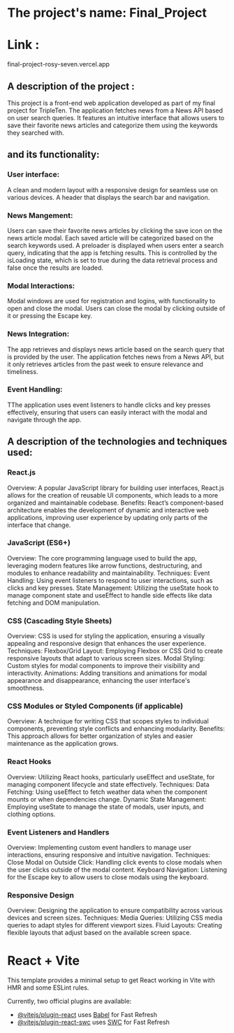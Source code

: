 # The project's name: Final_Project

# Link :

final-project-rosy-seven.vercel.app

## A description of the project :

This project is a front-end web application developed as part of my final project for TripleTen. The application fetches news from a News API based on user search queries. It features an intuitive interface that allows users to save their favorite news articles and categorize them using the keywords they searched with.

## and its functionality:

### User interface:

A clean and modern layout with a responsive design for seamless use on various devices.
A header that displays the search bar and navigation.

### News Mangement:

Users can save their favorite news articles by clicking the save icon on the news article modal. Each saved article will be categorized based on the search keywords used.
A preloader is displayed when users enter a search query, indicating that the app is fetching results. This is controlled by the isLoading state, which is set to true during the data retrieval process and false once the results are loaded.

### Modal Interactions:

Modal windows are used for registration and logins, with functionality to open and close the modal.
Users can close the modal by clicking outside of it or pressing the Escape key.

### News Integration:

The app retrieves and displays news article based on the search query that is provided by the user.
The application fetches news from a News API, but it only retrieves articles from the past week to ensure relevance and timeliness.

### Event Handling:

TThe application uses event listeners to handle clicks and key presses effectively, ensuring that users can easily interact with the modal and navigate through the app.

## A description of the technologies and techniques used:

### React.js

Overview: A popular JavaScript library for building user interfaces, React.js allows for the creation of reusable UI components, which leads to a more organized and maintainable codebase. Benefits: React’s component-based architecture enables the development of dynamic and interactive web applications, improving user experience by updating only parts of the interface that change.

### JavaScript (ES6+)

Overview: The core programming language used to build the app, leveraging modern features like arrow functions, destructuring, and modules to enhance readability and maintainability. Techniques: Event Handling: Using event listeners to respond to user interactions, such as clicks and key presses. State Management: Utilizing the useState hook to manage component state and useEffect to handle side effects like data fetching and DOM manipulation.

### CSS (Cascading Style Sheets)

Overview: CSS is used for styling the application, ensuring a visually appealing and responsive design that enhances the user experience. Techniques: Flexbox/Grid Layout: Employing Flexbox or CSS Grid to create responsive layouts that adapt to various screen sizes. Modal Styling: Custom styles for modal components to improve their visibility and interactivity. Animations: Adding transitions and animations for modal appearance and disappearance, enhancing the user interface's smoothness.

### CSS Modules or Styled Components (if applicable)

Overview: A technique for writing CSS that scopes styles to individual components, preventing style conflicts and enhancing modularity. Benefits: This approach allows for better organization of styles and easier maintenance as the application grows.

### React Hooks

Overview: Utilizing React hooks, particularly useEffect and useState, for managing component lifecycle and state effectively. Techniques: Data Fetching: Using useEffect to fetch weather data when the component mounts or when dependencies change. Dynamic State Management: Employing useState to manage the state of modals, user inputs, and clothing options.

### Event Listeners and Handlers

Overview: Implementing custom event handlers to manage user interactions, ensuring responsive and intuitive navigation. Techniques: Close Modal on Outside Click: Handling click events to close modals when the user clicks outside of the modal content. Keyboard Navigation: Listening for the Escape key to allow users to close modals using the keyboard.

### Responsive Design

Overview: Designing the application to ensure compatibility across various devices and screen sizes. Techniques: Media Queries: Utilizing CSS media queries to adapt styles for different viewport sizes. Fluid Layouts: Creating flexible layouts that adjust based on the available screen space.

# React + Vite

This template provides a minimal setup to get React working in Vite with HMR and some ESLint rules.

Currently, two official plugins are available:

- [@vitejs/plugin-react](https://github.com/vitejs/vite-plugin-react/blob/main/packages/plugin-react/README.md) uses [Babel](https://babeljs.io/) for Fast Refresh
- [@vitejs/plugin-react-swc](https://github.com/vitejs/vite-plugin-react-swc) uses [SWC](https://swc.rs/) for Fast Refresh
